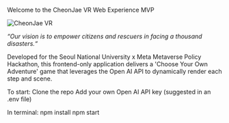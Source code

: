 Welcome to the CheonJae VR Web Experience MVP

![CheonJae VR](https://github.com/isobelyoung/citizen-experience-mvp/assets/30540748/a22835b0-65ce-4de6-85fb-580143c7aa1f)

_“Our vision is to empower citizens and rescuers in facing a thousand disasters.“_

Developed for the Seoul National University x Meta Metaverse Policy Hackathon, this frontend-only application delivers a 'Choose Your Own Adventure' game that leverages the Open AI API to dynamically render each step and scene.

To start:
Clone the repo
Add your own Open AI API key (suggested in an .env file)

In terminal:
npm install
npm start
